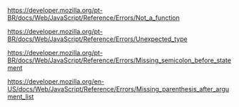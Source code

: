 https://developer.mozilla.org/pt-BR/docs/Web/JavaScript/Reference/Errors/Not_a_function

https://developer.mozilla.org/pt-BR/docs/Web/JavaScript/Reference/Errors/Unexpected_type

https://developer.mozilla.org/pt-BR/docs/Web/JavaScript/Reference/Errors/Missing_semicolon_before_statement

https://developer.mozilla.org/en-US/docs/Web/JavaScript/Reference/Errors/Missing_parenthesis_after_argument_list

